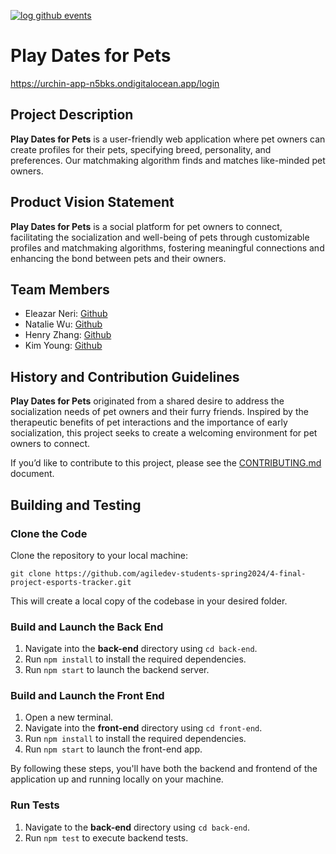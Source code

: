 [![log github events](https://github.com/agiledev-students-spring2024/4-final-project-pet-tinder/actions/workflows/event-logger.yml/badge.svg)](https://github.com/agiledev-students-spring2024/4-final-project-pet-tinder/actions/workflows/event-logger.yml)
# Play Dates for Pets
https://urchin-app-n5bks.ondigitalocean.app/login

##  Project Description

**Play Dates for Pets** is a user-friendly web application where pet owners can create profiles for their pets, specifying breed, personality, and preferences. Our matchmaking algorithm finds and matches like-minded pet owners. 

##  Product Vision Statement

**Play Dates for Pets** is a social platform for pet owners to connect, facilitating the socialization and well-being of pets through customizable profiles and matchmaking algorithms, fostering meaningful connections and enhancing the bond between pets and their owners.

## Team Members

* Eleazar Neri: [Github](https://github.com/afknero) 
* Natalie Wu: [Github](https://github.com/nawubyte)
* Henry Zhang: [Github](https://github.com/Nrezhang)
* Kim Young: [Github](https://github.com/Kyoung655)

## History and Contribution Guidelines

**Play Dates for Pets** originated from a shared desire to address the socialization needs of pet owners and their furry friends. Inspired by the therapeutic benefits of pet interactions and the importance of early socialization, this project seeks to create a welcoming environment for pet owners to connect. 

If you’d like to contribute to this project, please see the [CONTRIBUTING.md](/CONTRIBUTING.md) document.

## Building and Testing

### Clone the Code

Clone the repository to your local machine:

```
git clone https://github.com/agiledev-students-spring2024/4-final-project-esports-tracker.git
```

This will create a local copy of the codebase in your desired folder.

### Build and Launch the Back End

1. Navigate into the **back-end** directory using `cd back-end`.
1. Run `npm install` to install the required dependencies.
1. Run `npm start` to launch the backend server. 

### Build and Launch the Front End

1. Open a new terminal.
1. Navigate into the **front-end** directory using `cd front-end`.
1. Run `npm install` to install the required dependencies.
1. Run `npm start` to launch the front-end app.

By following these steps, you'll have both the backend and frontend of the application up and running locally on your machine.

### Run Tests

1. Navigate to the **back-end** directory using `cd back-end`.
1. Run `npm test` to execute backend tests.

